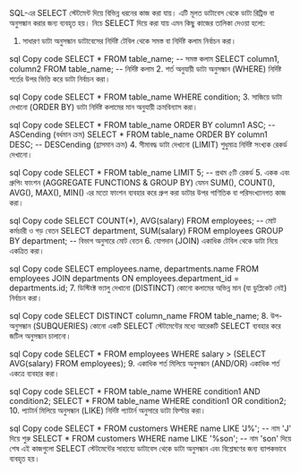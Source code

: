SQL-এর SELECT স্টেটমেন্ট দিয়ে বিভিন্ন ধরনের কাজ করা যায়। এটি মূলত ডাটাবেস থেকে ডাটা রিট্রিভ বা অনুসন্ধান করার জন্য ব্যবহৃত হয়। নিচে SELECT দিয়ে করা যায় এমন কিছু কাজের তালিকা দেওয়া হলো:

1. সাধারণ ডাটা অনুসন্ধান
ডাটাবেসের নির্দিষ্ট টেবিল থেকে সমস্ত বা নির্দিষ্ট কলাম নির্বাচন করা।

sql
Copy code
SELECT * FROM table_name;  -- সমস্ত কলাম
SELECT column1, column2 FROM table_name;  -- নির্দিষ্ট কলাম
2. শর্ত অনুযায়ী ডাটা অনুসন্ধান (WHERE)
নির্দিষ্ট শর্তের উপর ভিত্তি করে ডাটা নির্বাচন করা।

sql
Copy code
SELECT * FROM table_name WHERE condition;
3. সাজিয়ে ডাটা দেখানো (ORDER BY)
ডাটা নির্দিষ্ট কলামের মান অনুযায়ী ক্রমবিন্যাস করা।

sql
Copy code
SELECT * FROM table_name ORDER BY column1 ASC;  -- ASCending (বর্ধমান ক্রম)
SELECT * FROM table_name ORDER BY column1 DESC; -- DESCending (হ্রাসমান ক্রম)
4. সীমাবদ্ধ ডাটা দেখানো (LIMIT)
শুধুমাত্র নির্দিষ্ট সংখ্যক রেকর্ড দেখানো।

sql
Copy code
SELECT * FROM table_name LIMIT 5;  -- প্রথম ৫টি রেকর্ড
5. একক এবং গ্রুপিং ফাংশন (AGGREGATE FUNCTIONS & GROUP BY)
যেমন SUM(), COUNT(), AVG(), MAX(), MIN() এর মতো ফাংশন ব্যবহার করে গ্রুপ করা ডাটার উপর গাণিতিক বা পরিসংখ্যানগত কাজ করা।

sql
Copy code
SELECT COUNT(*), AVG(salary) FROM employees;  -- মোট কর্মচারী ও গড় বেতন
SELECT department, SUM(salary) FROM employees GROUP BY department;  -- বিভাগ অনুসারে মোট বেতন
6. যোগদান (JOIN)
একাধিক টেবিল থেকে ডাটা নিয়ে একত্রিত করা।

sql
Copy code
SELECT employees.name, departments.name
FROM employees
JOIN departments ON employees.department_id = departments.id;
7. ডিস্টিংক্ট ভ্যালু দেখানো (DISTINCT)
কোনো কলামের অভিন্ন মান (যা ডুপ্লিকেট নেই) নির্বাচন করা।

sql
Copy code
SELECT DISTINCT column_name FROM table_name;
8. উপ-অনুসন্ধান (SUBQUERIES)
কোনো একটি SELECT স্টেটমেন্টের মধ্যে আরেকটি SELECT ব্যবহার করে জটিল অনুসন্ধান চালানো।

sql
Copy code
SELECT * FROM employees WHERE salary > (SELECT AVG(salary) FROM employees);
9. একাধিক শর্ত মিলিয়ে অনুসন্ধান (AND/OR)
একাধিক শর্ত একত্রে ব্যবহার করা।

sql
Copy code
SELECT * FROM table_name WHERE condition1 AND condition2;
SELECT * FROM table_name WHERE condition1 OR condition2;
10. প্যাটার্ন মিলিয়ে অনুসন্ধান (LIKE)
নির্দিষ্ট প্যাটার্ন অনুসারে ডাটা ফিল্টার করা।

sql
Copy code
SELECT * FROM customers WHERE name LIKE 'J%';  -- নাম 'J' দিয়ে শুরু
SELECT * FROM customers WHERE name LIKE '%son';  -- নাম 'son' দিয়ে শেষ
এই কাজগুলো SELECT স্টেটমেন্টের সাহায্যে ডাটাবেস থেকে ডাটা অনুসন্ধান এবং বিশ্লেষণের জন্য ব্যাপকভাবে ব্যবহৃত হয়।






